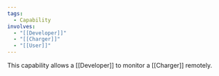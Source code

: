 ```yaml
---
tags:
  - Capability
involves:
  - "[[Developer]]"
  - "[[Charger]]"
  - "[[User]]"
---
```

This capability allows a [[Developer]] to monitor a [[Charger]] remotely.